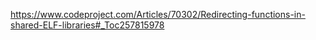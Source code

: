 <https://www.codeproject.com/Articles/70302/Redirecting-functions-in-shared-ELF-libraries#_Toc257815978>